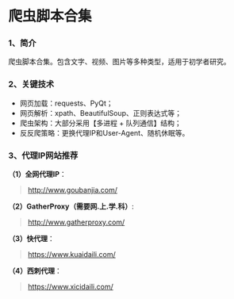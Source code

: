 # 爬虫脚本合集

### 1、简介
爬虫脚本合集。包含文字、视频、图片等多种类型，适用于初学者研究。

### 2、关键技术
- 网页加载：requests、PyQt；
- 网页解析：xpath、BeautifulSoup、正则表达式等；
- 爬虫架构：大部分采用【多进程 + 队列通信】结构；
- 反反爬策略：更换代理IP和User-Agent、随机休眠等。

### 3、代理IP网站推荐
**（1）全网代理IP**：
> http://www.goubanjia.com/

**（2）GatherProxy（需要网.上.学.科）**:
> http://www.gatherproxy.com/

**（3）快代理**：
> https://www.kuaidaili.com/

**（4）西刺代理**：
> https://www.xicidaili.com/
